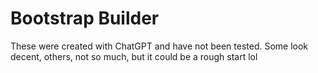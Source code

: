 # Bootstrap Builder

These were created with ChatGPT and have not been tested. Some look decent, others, not so much, but it could be a rough start lol